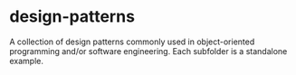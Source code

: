 # design-patterns
A collection of design patterns commonly used in object-oriented programming and/or software engineering. Each subfolder is a standalone example.
